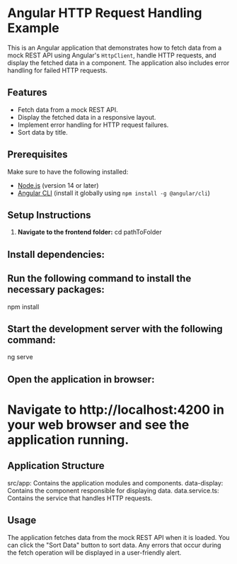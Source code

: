# Angular HTTP Request Handling Example

This is an Angular application that demonstrates how to fetch data from a mock REST API using Angular's `HttpClient`, handle HTTP requests, and display the fetched data in a component. The application also includes error handling for failed HTTP requests.

## Features

- Fetch data from a mock REST API.
- Display the fetched data in a responsive layout.
- Implement error handling for HTTP request failures.
- Sort data by title.

## Prerequisites

Make sure to have the following installed:

- [Node.js](https://nodejs.org/) (version 14 or later)
- [Angular CLI](https://angular.io/cli) (install it globally using `npm install -g @angular/cli`)

## Setup Instructions

1. **Navigate to the frontend folder:**
 cd pathToFolder

## Install dependencies:

## Run the following command to install the necessary packages:

npm install

## Start the development server with the following command:

ng serve

## Open the application in browser:

# Navigate to http://localhost:4200 in your web browser and see the application running.

## Application Structure
src/app: Contains the application modules and components.
data-display: Contains the component responsible for displaying data.
data.service.ts: Contains the service that handles HTTP requests.

## Usage
The application fetches data from the mock REST API when it is loaded.
You can click the "Sort Data" button to sort data.
Any errors that occur during the fetch operation will be displayed in a user-friendly alert.
